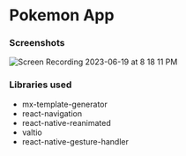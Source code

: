 # Pokemon App

### Screenshots
![Screen Recording 2023-06-19 at 8 18 11 PM](https://github.com/moribaleta/pokemon_app/assets/13190143/d18e41c3-651d-4b85-a955-5c11071e8ddd)



### Libraries used
* mx-template-generator
* react-navigation
* react-native-reanimated
* valtio
* react-native-gesture-handler
